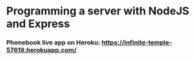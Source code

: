 # Programming a server with NodeJS and Express
### Phonebook live app on Heroku: https://infinite-temple-57619.herokuapp.com/

